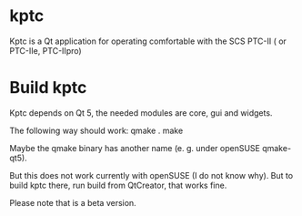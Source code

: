 # kptc
Kptc is a Qt application for operating comfortable with the SCS PTC-II ( or PTC-IIe, PTC-IIpro)

# Build kptc
Kptc depends on Qt 5, the needed modules are core, gui and widgets. 

The following way should work:
qmake . 
make 

Maybe the qmake binary has another name (e. g. under openSUSE qmake-qt5).

But this does not work currently with openSUSE (I do not know why). But to build kptc there, run build from QtCreator, that works fine.

Please note that is a beta version.
